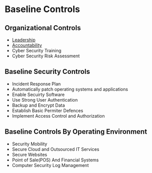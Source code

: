 # Baseline Controls

## Organizational Controls

* [Leadership](./4-1-leadership.md)
* [Accountability](./4-2-accountability.md)
* Cyber Security Training
* Cyber Security Risk Assessment

## Baseline Security Controls

* Incident Response Plan
* Automatically patch operating systems and applications
* Enable Secuirty Software
* Use Strong User Authentication
* Backup and Encrypt Data
* Establish Basic Permiter Defences
* Implement Access Control and Authorization

## Baseline Controls By Operating Environment

* Security Mobility
* Secure Cloud and Outsourced IT Services
* Secure Websites
* Point of Sale(POS) And Financial Systems
* Computer Security Log Management
